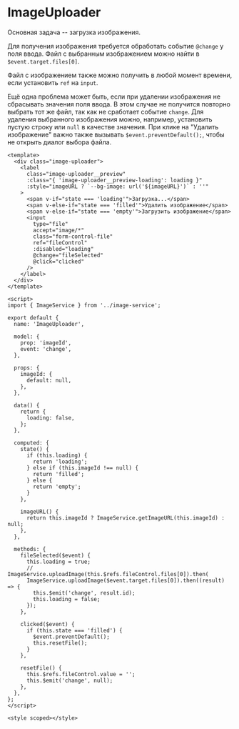 # ImageUploader

Основная задача -- загрузка изображения.

Для получения изображения требуется обработать событие `@change` у поля ввода. Файл с выбранным изображением можно найти в `$event.target.files[0]`.

Файл с изображением также можно получить в любой момент времени, если установить `ref` на `input`.

Ещё одна проблема может быть, если при удалении изображения не сбрасывать значения поля ввода. В этом случае не получится повторно выбрать тот же файл, так как не сработает событие `change`. Для удаления выбранного изображения можно, например, установить пустую строку или `null` в качестве значения. При клике на "Удалить изображение" важно также вызывать `$event.preventDefault();`, чтобы не открыть диалог выбора файла.

```vue
<template>
  <div class="image-uploader">
    <label
      class="image-uploader__preview"
      :class="{ 'image-uploader__preview-loading': loading }"
      :style="imageURL ? `--bg-image: url('${imageURL}')` : ''"
    >
      <span v-if="state === 'loading'">Загрузка...</span>
      <span v-else-if="state === 'filled'">Удалить изображение</span>
      <span v-else-if="state === 'empty'">Загрузить изображение</span>
      <input
        type="file"
        accept="image/*"
        class="form-control-file"
        ref="fileControl"
        :disabled="loading"
        @change="fileSelected"
        @click="clicked"
      />
    </label>
  </div>
</template>

<script>
import { ImageService } from '../image-service';

export default {
  name: 'ImageUploader',

  model: {
    prop: 'imageId',
    event: 'change',
  },

  props: {
    imageId: {
      default: null,
    },
  },

  data() {
    return {
      loading: false,
    };
  },

  computed: {
    state() {
      if (this.loading) {
        return 'loading';
      } else if (this.imageId !== null) {
        return 'filled';
      } else {
        return 'empty';
      }
    },

    imageURL() {
      return this.imageId ? ImageService.getImageURL(this.imageId) : null;
    },
  },

  methods: {
    fileSelected($event) {
      this.loading = true;
      // ImageService.uploadImage(this.$refs.fileControl.files[0]).then(
      ImageService.uploadImage($event.target.files[0]).then((result) => {
        this.$emit('change', result.id);
        this.loading = false;
      });
    },

    clicked($event) {
      if (this.state === 'filled') {
        $event.preventDefault();
        this.resetFile();
      }
    },

    resetFile() {
      this.$refs.fileControl.value = '';
      this.$emit('change', null);
    },
  },
};
</script>

<style scoped></style>
```
